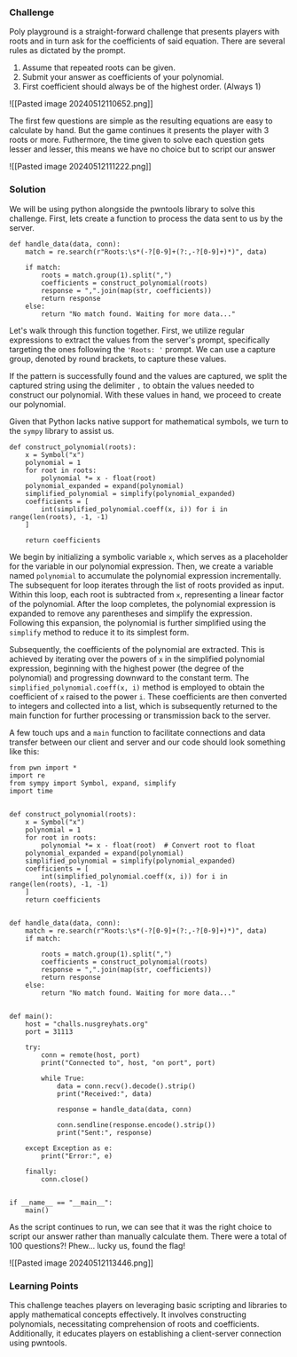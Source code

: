 

### Challenge

Poly playground is a straight-forward challenge that presents players with roots and in turn ask for the coefficients of said equation. There are several rules as dictated by the prompt.
1. Assume that repeated roots can be given.
2. Submit your answer as coefficients of your polynomial.
3. First coefficient should always be of the highest order. (Always 1)

![[Pasted image 20240512110652.png]]

The first few questions are simple as the resulting equations are easy to calculate by hand. But the game continues it presents the player with 3 roots or more. Futhermore, the time given to solve each question gets lesser and lesser, this means we have no choice but to script our answer

![[Pasted image 20240512111222.png]]

### Solution

We will be using python alongside the pwntools library to solve this challenge. First, lets create a function to process the data sent to us by the server.

```
def handle_data(data, conn):
    match = re.search(r"Roots:\s*(-?[0-9]+(?:,-?[0-9]+)*)", data)
    
    if match:
        roots = match.group(1).split(",")
        coefficients = construct_polynomial(roots)
        response = ",".join(map(str, coefficients))
        return response
    else:
        return "No match found. Waiting for more data..."
```

Let's walk through this function together. First, we utilize regular expressions to extract the values from the server's prompt, specifically targeting the ones following the `'Roots: '` prompt. We can use a capture group, denoted by round brackets, to capture these values. 

If the pattern is successfully found and the values are captured, we split the captured string using the delimiter `,` to obtain the values needed to construct our polynomial. With these values in hand, we proceed to create our polynomial. 

Given that Python lacks native support for mathematical symbols, we turn to the `sympy` library to assist us. 

```
def construct_polynomial(roots):
    x = Symbol("x")
    polynomial = 1
    for root in roots:
        polynomial *= x - float(root)
	polynomial_expanded = expand(polynomial)
    simplified_polynomial = simplify(polynomial_expanded)
    coefficients = [
        int(simplified_polynomial.coeff(x, i)) for i in range(len(roots), -1, -1)
    ]

    return coefficients
```

We begin by initializing a symbolic variable `x`, which serves as a placeholder for the variable in our polynomial expression. Then, we create a variable named `polynomial` to accumulate the polynomial expression incrementally. The subsequent for loop iterates through the list of roots provided as input. Within this loop, each root is subtracted from `x`, representing a linear factor of the polynomial. After the loop completes, the polynomial expression is expanded to remove any parentheses and simplify the expression. Following this expansion, the polynomial is further simplified using the `simplify` method to reduce it to its simplest form.

Subsequently, the coefficients of the polynomial are extracted. This is achieved by iterating over the powers of `x` in the simplified polynomial expression, beginning with the highest power (the degree of the polynomial) and progressing downward to the constant term. The `simplified_polynomial.coeff(x, i)` method is employed to obtain the coefficient of `x` raised to the power `i`. These coefficients are then converted to integers and collected into a list, which is subsequently returned to the main function for further processing or transmission back to the server.

A few touch ups and a `main` function to facilitate connections and data transfer between our client and server and our code should look something like this:

```
from pwn import *
import re
from sympy import Symbol, expand, simplify
import time


def construct_polynomial(roots):
    x = Symbol("x")
    polynomial = 1
    for root in roots:
        polynomial *= x - float(root)  # Convert root to float
    polynomial_expanded = expand(polynomial)
    simplified_polynomial = simplify(polynomial_expanded)
    coefficients = [
        int(simplified_polynomial.coeff(x, i)) for i in range(len(roots), -1, -1)
    ]
    return coefficients


def handle_data(data, conn):
    match = re.search(r"Roots:\s*(-?[0-9]+(?:,-?[0-9]+)*)", data)
    if match:

        roots = match.group(1).split(",")
        coefficients = construct_polynomial(roots)
        response = ",".join(map(str, coefficients))
        return response
    else:
        return "No match found. Waiting for more data..."


def main():
    host = "challs.nusgreyhats.org"
    port = 31113

    try:
        conn = remote(host, port)
        print("Connected to", host, "on port", port)

        while True:
            data = conn.recv().decode().strip()
            print("Received:", data)

            response = handle_data(data, conn)

            conn.sendline(response.encode().strip())
            print("Sent:", response)

    except Exception as e:
        print("Error:", e)

    finally:
        conn.close()


if __name__ == "__main__":
    main()

```

As the script continues to run, we can see that it was the right choice to script our answer rather than manually calculate them. There were a total of 100 questions?! Phew... lucky us, found the flag! 

![[Pasted image 20240512113446.png]]

### Learning Points

This challenge teaches players on leveraging basic scripting and libraries to apply mathematical concepts effectively. It involves constructing polynomials, necessitating comprehension of roots and coefficients. Additionally, it educates players on establishing a client-server connection using pwntools.